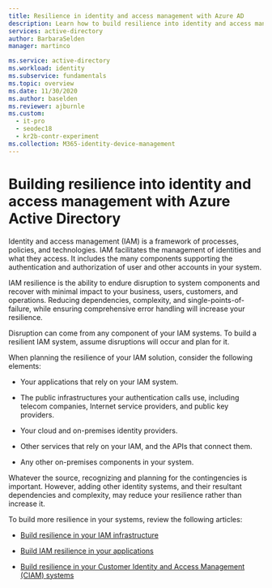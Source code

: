 ```yaml
---
title: Resilience in identity and access management with Azure AD
description: Learn how to build resilience into identity and access management. Resilience helps endure disruption to system components and recover with minimal effort.
services: active-directory
author: BarbaraSelden
manager: martinco

ms.service: active-directory
ms.workload: identity
ms.subservice: fundamentals
ms.topic: overview
ms.date: 11/30/2020
ms.author: baselden
ms.reviewer: ajburnle
ms.custom:
  - it-pro
  - seodec18
  - kr2b-contr-experiment
ms.collection: M365-identity-device-management
---
```


# Building resilience into identity and access management with Azure Active Directory

Identity and access management (IAM) is a framework of processes, policies, and technologies. IAM facilitates the management of identities and what they access. It includes the many components supporting the authentication and authorization of user and other accounts in your system.

IAM resilience is the ability to endure disruption to system components and recover with minimal impact to your business, users, customers, and operations. Reducing dependencies, complexity, and single-points-of-failure, while ensuring comprehensive error handling will increase your resilience.

Disruption can come from any component of your IAM systems. To build a resilient IAM system, assume disruptions will occur and plan for it. 

When planning the resilience of your IAM solution, consider the following elements: 

* Your applications that rely on your IAM system.

* The public infrastructures your authentication calls use, including telecom companies, Internet service providers, and public key providers.

* Your cloud and on-premises identity providers.

* Other services that rely on your IAM, and the APIs that connect them.

* Any other on-premises components in your system.

Whatever the source, recognizing and planning for the contingencies is important. However, adding other identity systems, and their resultant dependencies and complexity, may reduce your resilience rather than increase it.

To build more resilience in your systems, review the following articles:

* [Build resilience in your IAM infrastructure](resilience-in-infrastructure.md)

* [Build IAM resilience in your applications](resilience-app-development-overview.md)

* [Build resilience in your Customer Identity and Access Management (CIAM) systems](resilience-b2c.md)
